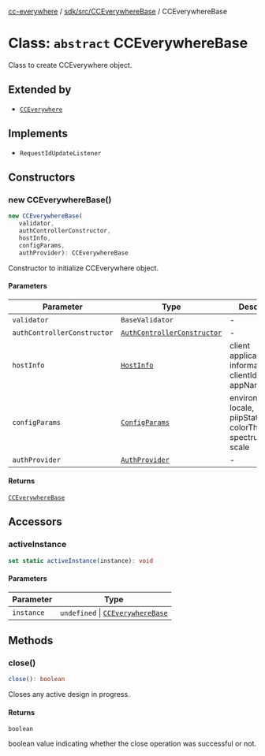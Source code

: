 [cc-everywhere](../../../../index.md) / [sdk/src/CCEverywhereBase](../index.md) / CCEverywhereBase

# Class: `abstract` CCEverywhereBase

Class to create CCEverywhere object.

## Extended by

- [`CCEverywhere`](../../3p/CCEverywhere/classes/CCEverywhere.md)

## Implements

- `RequestIdUpdateListener`

## Constructors

### new CCEverywhereBase()

```ts
new CCEverywhereBase(
   validator, 
   authControllerConstructor, 
   hostInfo, 
   configParams, 
   authProvider): CCEverywhereBase
```

Constructor to initialize CCEverywhere object.

#### Parameters

| Parameter | Type | Description |
| ------ | ------ | ------ |
| `validator` | `BaseValidator` | - |
| `authControllerConstructor` | [`AuthControllerConstructor`](../../auth/AuthController.types/type-aliases/AuthControllerConstructor.md) | - |
| `hostInfo` | [`HostInfo`](../../../../shared/src/types/HostInfo.types/type-aliases/HostInfo.md) | client application information - clientId, appName |
| `configParams` | [`ConfigParams`](../../../../shared/src/types/HostInfo.types/type-aliases/ConfigParams.md) | environment, locale, piipStatus, colorTheme, spectrumTheme, scale |
| `authProvider` | [`AuthProvider`](../../auth/AuthController.types/interfaces/AuthProvider.md) | - |

#### Returns

[`CCEverywhereBase`](CCEverywhereBase.md)

## Accessors

### activeInstance

```ts
set static activeInstance(instance): void
```

#### Parameters

| Parameter | Type |
| ------ | ------ |
| `instance` | `undefined` \| [`CCEverywhereBase`](CCEverywhereBase.md) |

## Methods

### close()

```ts
close(): boolean
```

Closes any active design in progress.

#### Returns

`boolean`

boolean value indicating whether the close operation was successful or not.
